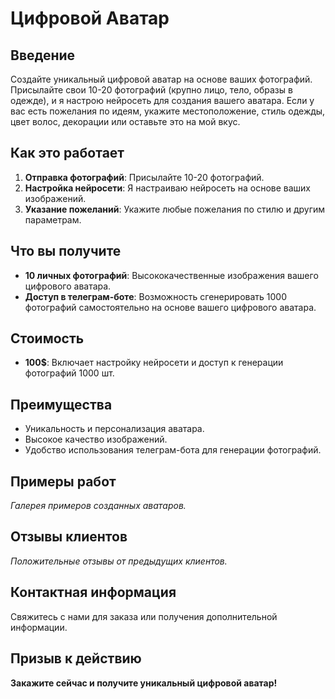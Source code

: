 # Цифровой Аватар

## Введение
Создайте уникальный цифровой аватар на основе ваших фотографий. Присылайте свои 10-20 фотографий (крупно лицо, тело, образы в одежде), и я настрою нейросеть для создания вашего аватара. Если у вас есть пожелания по идеям, укажите местоположение, стиль одежды, цвет волос, декорации или оставьте это на мой вкус.

## Как это работает
1. **Отправка фотографий**: Присылайте 10-20 фотографий.
2. **Настройка нейросети**: Я настраиваю нейросеть на основе ваших изображений.
3. **Указание пожеланий**: Укажите любые пожелания по стилю и другим параметрам.

## Что вы получите
- **10 личных фотографий**: Высококачественные изображения вашего цифрового аватара.
- **Доступ в телеграм-боте**: Возможность сгенерировать 1000 фотографий самостоятельно на основе вашего цифрового аватара.

## Стоимость
- **100$**: Включает настройку нейросети и доступ к генерации фотографий 1000 шт.

## Преимущества
- Уникальность и персонализация аватара.
- Высокое качество изображений.
- Удобство использования телеграм-бота для генерации фотографий.

## Примеры работ
*Галерея примеров созданных аватаров.*

## Отзывы клиентов
*Положительные отзывы от предыдущих клиентов.*

## Контактная информация
Свяжитесь с нами для заказа или получения дополнительной информации.

## Призыв к действию
**Закажите сейчас и получите уникальный цифровой аватар!**